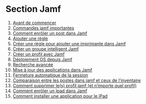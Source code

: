 <!--
Author:		    Noa Chouriberry
Date:		    26.01.2023
Description:	Mise à jour de la page de la section jamf
-->

# Section Jamf

1. [Avant de commencer](/JamfFirstConnection.md)
2. [Commandes jamf importantes](/JamfImportantRules.md)
3. [Comment enrôler un post dans Jamf](/JamfEnroll.md)
4. [Ajouter une règle](/JamfAddRule.md)
5. [Créer une règle pour ajouter une imprimante dans Jamf](/JamfAddPrinter.md)
6. [Créer un groupe intelligent Jamf](/JamfIntelligentGroup.md)
7. [Créer un profil avec Jamf](/JamfCreateProfile.md)
8. [Déploiement OS depuis Jamf](/JamfOSInstall.md)
9. [Recherche avancée](/JamfRechercheAvance.md)
10. [Mise à jour des applications dans Jamf](/JamfUpdateApplication.md)
11. [Fermeture automatique de la session](/JamfAutoLogout.md)
12. [Comparaison entre les postes dans jamf et ceux de l'inventaire](/JamfCompareSerialNumberJamfToInv.md)
13. [Comment supprimer le(s) profil jamf (et n’importe quel profil)](/JamfSupprProfil.md)
14. [Comment enrôler un Ipad dans Jamf](/JamfEnrolliPad.md)
15. [Comment installer une application pour le iPad](/JamAddAppiPad.md)